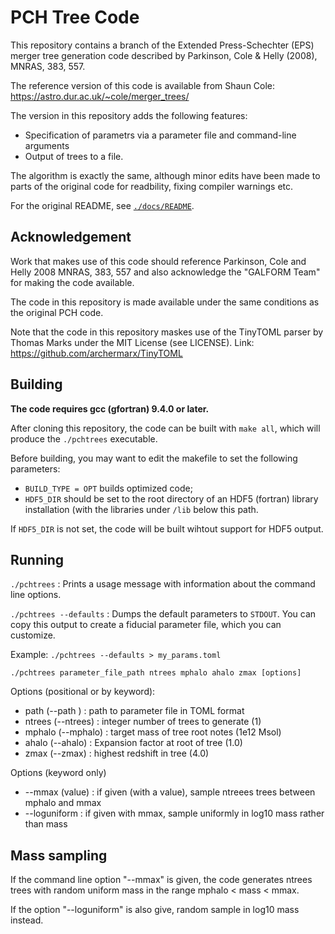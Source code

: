 # PCH Tree Code

This repository contains a branch of the Extended Press-Schechter (EPS) merger
tree generation code described by Parkinson, Cole & Helly (2008), MNRAS, 383,
557. 

The reference version of this code is available from Shaun Cole:
https://astro.dur.ac.uk/~cole/merger_trees/

The version in this repository adds the following features:

- Specification of parametrs via a parameter file and command-line arguments
- Output of trees to a file.

The algorithm is exactly the same, although minor edits have been made to parts
of the original code for readbility, fixing compiler warnings etc.

For the original README, see
[`./docs/README`](https://github.com/nthu-ga/pchtrees/blob/main/docs/README_original).

## Acknowledgement

Work that makes use of this code should reference Parkinson, Cole and Helly
2008 MNRAS, 383, 557 and also acknowledge the "GALFORM Team" for making the
code available.

The code in this repository is made available under the same conditions as the
original PCH code. 

Note that the code in this repository maskes use of the TinyTOML parser by
Thomas Marks under the MIT License (see LICENSE). Link:
https://github.com/archermarx/TinyTOML

## Building

**The code requires gcc (gfortran) 9.4.0 or later.**

After cloning this repository, the code can be built with `make all`, which
will produce the `./pchtrees` executable. 

Before building, you may want to edit the makefile to set the following
parameters:

* `BUILD_TYPE = OPT` builds optimized code;
* `HDF5_DIR` should be set to the root directory of an HDF5 (fortran) library
  installation (with the libraries under `/lib` below this path.

If `HDF5_DIR` is not set, the code will be built wihtout support for HDF5 output.

## Running

`./pchtrees` : Prints a usage message with information about the command line
options.

`./pchtrees --defaults` : Dumps the default parameters to `STDOUT`. You can
copy this output to create a fiducial parameter file, which you can customize.

Example: `./pchtrees --defaults > my_params.toml`

`./pchtrees parameter_file_path ntrees mphalo ahalo zmax [options]`

Options (positional or by keyword):
* path   (--path  ) : path to parameter file in TOML format
* ntrees (--ntrees) : integer number of trees to generate (1)
* mphalo (--mphalo) : target mass of tree root notes (1e12 Msol)
* ahalo  (--ahalo)  : Expansion factor at root of tree (1.0)
* zmax   (--zmax)   : highest redshift in tree (4.0)

Options (keyword only)
* --mmax (value) : if given (with a value), sample ntreees trees between mphalo and mmax
* --loguniform : if given with mmax, sample uniformly in log10 mass rather than mass

## Mass sampling 

If the command line option "--mmax" is given, the code generates ntrees trees
with random uniform mass in the range mphalo < mass < mmax.

If the option "--loguniform" is also give, random sample in log10 mass instead. 
